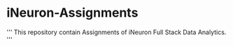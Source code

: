 # iNeuron-Assignments

'''
This repository contain Assignments of iNeuron Full Stack Data Analytics.
'''
